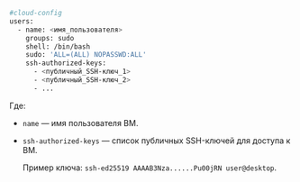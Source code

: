    ```bash
   #cloud-config
   users:
     - name: <имя_пользователя>
       groups: sudo
       shell: /bin/bash
       sudo: 'ALL=(ALL) NOPASSWD:ALL'
       ssh-authorized-keys:
         - <публичный_SSH-ключ_1>
         - <публичный_SSH-ключ_2>
         - ...
   ```

   Где:

   * `name` — имя пользователя ВМ.
   * `ssh-authorized-keys` — список публичных SSH-ключей для доступа к ВМ.

     Пример ключа: `ssh-ed25519 AAAAB3Nza......Pu00jRN user@desktop`.
